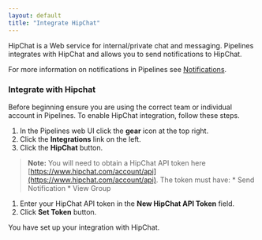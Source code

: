 ```yaml
---
layout: default
title: "Integrate HipChat"
---
```


HipChat is a Web service for internal/private chat and messaging. Pipelines integrates with HipChat and allows you to send notifications to HipChat.

For more information on notifications in Pipelines see [Notifications](./notification.html).

<h3><a name="integrate-with-hipchat"></a>Integrate with Hipchat</h3>

Before beginning ensure you are using the correct team or individual account in Pipelines. 
To enable HipChat integration, follow these steps.

1. In the Pipelines web UI click the <b>gear</b> icon at the top right.
1. Click the <b>Integrations</b> link on the left.
1. Click the <b>HipChat</b> button.

> **Note:** You will need to obtain a HipChat API token here [https://www.hipchat.com/account/api](https://www.hipchat.com/account/api). 
	The token must have:
	* Send Notification
	* View Group

1. Enter your HipChat API token in the <b>New HipChat API Token</b> field.
1. Click <b>Set Token</b> button.

You have set up your integration with HipChat.



